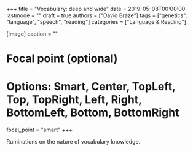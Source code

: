 +++
title = "Vocabulary: deep and wide"
date = 2019-05-08T00:00:00
lastmode = ""
draft = true
authors = ["David Braze"]
tags = ["genetics", "language", "speech", "reading"]
categories = ["Language & Reading"]

[image]
  caption = ""
  # Focal point (optional)
  # Options: Smart, Center, TopLeft, Top, TopRight, Left, Right, BottomLeft, Bottom, BottomRight
  focal_point = "smart"
+++

Ruminations on the nature of vocabulary knowledge.
